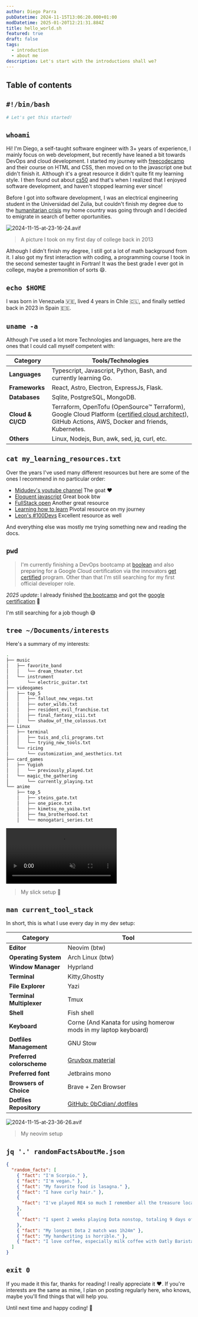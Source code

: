 ```yaml
---
author: Diego Parra
pubDatetime: 2024-11-15T13:06:20.000+01:00
modDatetime: 2025-01-20T12:21:31.884Z
title: hello_world.sh
featured: true
draft: false
tags:
  - introduction
  - about me
description: Let's start with the introductions shall we?
---
```


## Table of contents

## `#!/bin/bash`

```bash
# Let's get this started!
```

## `whoami`

Hi! I'm Diego, a self-taught software engineer with 3+ years of experience, I
mainly focus on web development, but recently have leaned a bit towards DevOps
and cloud development. I started my journey with
[freecodecamp](https://www.freecodecamp.org/) and their course on HTML and CSS,
then moved on to the javascript one but didn't finish it. Although it's a great
resource it didn't quite fit my learning style. I then found out about
[cs50](https://www.edx.org/es/learn/computer-science/harvard-university-cs50-s-introduction-to-computer-science)
and that's when I realized that I enjoyed software development, and haven't
stopped learning ever since!

Before I got into software development, I was an electrical engineering student
in the Universidad del Zulia, but couldn't finish my degree due to the
[humanitarian crisis](https://en.wikipedia.org/wiki/Venezuelan_refugee_crisis)
my home country was going through and I decided to emigrate in search of better
oportunities.

![2024-11-15-at-23-16-24.avif](https://res.cloudinary.com/dn4loabuq/image/upload/s--Gjamgy0A--/f_webp,q_auto/fhmt4jvssxh6lqr6sq5b?_a=BAMCkGJu0)

> A picture I took on my first day of college back in 2013

Although I didn't finish my degree, I still got a lot of math background from
it. I also got my first interaction with coding, a programming course I took in
the second semester taught in Fortran! It was the best grade I ever got in
college, maybe a premonition of sorts 😄.

## `echo $HOME`

I was born in Venezuela 🇻🇪, lived 4 years in Chile 🇨🇱, and finally settled back
in 2023 in Spain 🇪🇸.

## `uname -a`

Although I've used a lot more Technologies and languages, here are the ones that
I could call myself competent with:

<!-- markdownlint-disable MD013 -->

| **Category**      | **Tools/Technologies**                                                                                                                                                                                                                 |
| ----------------- | -------------------------------------------------------------------------------------------------------------------------------------------------------------------------------------------------------------------------------------- |
| **Languages**     | Typescript, Javascript, Python, Bash, and currently learning Go.                                                                                                                                                                       |
| **Frameworks**    | React, Astro, Electron, ExpressJs, Flask.                                                                                                                                                                                              |
| **Databases**     | Sqlite, PostgreSQL, MongoDB.                                                                                                                                                                                                           |
| **Cloud & CI/CD** | Terraform, OpenTofu (OpenSource™️ Terraform), Google Cloud Platform ([certified cloud architect](https://www.credly.com/badges/d55110ec-00bd-4209-b8cc-2d1b2ebfe3ab/public_url)), GitHub Actions, AWS, Docker and friends, Kubernetes. |
| **Others**        | Linux, Nodejs, Bun, awk, sed, jq, curl, etc.                                                                                                                                                                                           |

## `cat my_learning_resources.txt`

Over the years I've used many different resources but here are some of the ones
I recommend in no particular order:

- [Midudev's youtube channel](https://www.youtube.com/c/midudev) The goat ❤️
- [Eloquent javascript](https://eloquentjavascript.net/) Great book btw
- [FullStack open](https://fullstackopen.com/es/) Another great resource
- [Learning how to learn](https://www.coursera.org/learn/learning-how-to-learn)
  Pivotal resource on my journey
- [Leon's #100Devs](https://leonnoel.com/100devs/) Excellent resource as well

And everything else was mostly me trying something new and reading the docs.

## `pwd`

> I'm currently finishing a DevOps bootcamp at [boolean](https://boolean.cl) and
> also preparing for a Google Cloud certification via the innovators
> [get certified](https://cloud.google.com/innovators/getcertified?hl=en) program.
> Other than that I'm still searching for my first official developer role.

_2025 update_: I already finished [the bootcamp](https://boolean.cl/certs/devops-ci-cd/g04/bea09c33718bfc8133b35cfb90307446/) and got the [google certification](https://www.credly.com/badges/d55110ec-00bd-4209-b8cc-2d1b2ebfe3ab/public_url) 🎉

I'm still searching for a job though 😅

## `tree ~/Documents/interests`

Here's a summary of my interests:

```bash
.
├── music
│   ├── favorite_band
│   │   └── dream_theater.txt
│   └── instrument
│       └── electric_guitar.txt
├── videogames
│   ├── top_5
│   │   ├── fallout_new_vegas.txt
│   │   ├── outer_wilds.txt
│   │   ├── resident_evil_franchise.txt
│   │   ├── final_fantasy_viii.txt
│   │   └── shadow_of_the_colossus.txt
├── Linux
│   ├── terminal
│   │   ├── tuis_and_cli_programs.txt
│   │   └── trying_new_tools.txt
│   └── ricing
│       └── customization_and_aesthetics.txt
├── card_games
│   ├── Yugioh
│   │   └── previously_played.txt
│   └── magic_the_gathering
│       └── currently_playing.txt
└── anime
    ├── top_5
    │   ├── steins_gate.txt
    │   ├── one_piece.txt
    │   ├── kimetsu_no_yaiba.txt
    │   ├── fma_brotherhood.txt
    │   └── monogatari_series.txt
```

<!-- markdownlint-disable MD033 -->

<video loop autoplay muted="muted" plays-inline="true" class="border border-skin-line">
<source
  src="https://res.cloudinary.com/dn4loabuq/video/upload/untitled_ufbba8.mp4"
  type="video/mp4"
/>
</video>

> My slick setup 🍚

## `man current_tool_stack`

In short, this is what I use every day in my dev setup:

| **Category**              | **Tool**                                                          |
| ------------------------- | ----------------------------------------------------------------- |
| **Editor**                | Neovim (btw)                                                      |
| **Operating System**      | Arch Linux (btw)                                                  |
| **Window Manager**        | Hyprland                                                          |
| **Terminal**              | Kitty,Ghostty                                                     |
| **File Explorer**         | Yazi                                                              |
| **Terminal Multiplexer**  | Tmux                                                              |
| **Shell**                 | Fish shell                                                        |
| **Keyboard**              | Corne (And Kanata for using homerow mods in my laptop keyboard)   |
| **Dotfiles Management**   | GNU Stow                                                          |
| **Preferred colorscheme** | [Gruvbox material](https://github.com/sainnhe/gruvbox-material)   |
| **Preferred font**        | Jetbrains mono                                                    |
| **Browsers of Choice**    | Brave + Zen Browser                                               |
| **Dotfiles Repository**   | [GitHub: 0bCdian/.dotfiles](https://github.com/0bCdian/.dotfiles) |

![2024-11-15-at-23-36-26.avif](https://res.cloudinary.com/dn4loabuq/image/upload/s--PG3dUacJ--/f_webp,q_auto/kkee86qcw2kslhxfthqu?_a=BAMCkGJu0)

> My neovim setup

## `jq '.' randomFactsAboutMe.json`

```json
{
  "random_facts": [
    { "fact": "I'm Scorpio." },
    { "fact": "I'm vegan." },
    { "fact": "My favorite food is lasagna." },
    { "fact": "I have curly hair." },
    {
      "fact": "I've played RE4 so much I remember all the treasure locations."
    },
    {
      "fact": "I spent 2 weeks playing Dota nonstop, totaling 9 days of playtime."
    },
    { "fact": "My longest Dota 2 match was 1h24m" },
    { "fact": "My handwriting is horrible." },
    { "fact": "I love coffee, especially milk coffee with Oatly Barista." }
  ]
}
```

## `exit 0`

If you made it this far, thanks for reading! I really appreciate it ❤️. If
you're interests are the same as mine, I plan on posting regularly here, who
knows, maybe you'll find things that will help you.

Until next time and happy coding! 🤘
